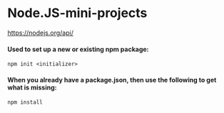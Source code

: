 # Node.JS-mini-projects

https://nodejs.org/api/

#### Used to set up a new or existing npm package:
```
npm init <initializer>
``` 
#### When you already have a package.json, then use the following to get what is missing:
```
npm install
``` 
